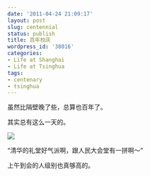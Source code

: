 ```yaml
---
date: '2011-04-24 21:09:17'
layout: post
slug: centennial
status: publish
title: 百年校庆
wordpress_id: '38016'
categories:
- Life at Shanghai
- Life at Tsinghua
tags:
- centenary
- tsinghua
---
```


虽然比隔壁晚了些，总算也百年了。

其实总有这么一天的。

[![](http://qingpei.me/wordpress/wp-content/uploads/2011/04/Tsinghua100_Logo.jpg)](/?p=38016)

“清华的礼堂好气派啊，跟人民大会堂有一拼啊～”

上午到会的人级别也真够高的。

